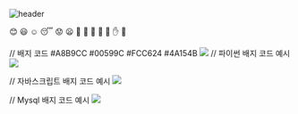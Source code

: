 ![header](https://capsule-render.vercel.app/api?type=waving&color=gradient&height=300&section=header&text=God%20bless%20you!%20%F0%9F%A4%97)

:blush: :smiley: :relaxed: :sleeping: :worried: :frowning:
:muscle: :pray: :clap:  :raised_hands: :open_hands:  :hand: :facepunch:




// 배지 코드
#A8B9CC
#00599C
#FCC624
#4A154B
<img src="https://img.shields.io/badge/C-A8B9CC?style=flat-square&logo=C&logoColor=white"/>
// 파이썬 배지 코드 예시
<img src="https://img.shields.io/badge/Python-3776AB?style=flat-square&logo=Python&logoColor=white"/>

// 자바스크립트 배지 코드 예시
<img src="https://img.shields.io/badge/JavaScript-F7DF1E?style=flat-square&logo=JavaScript&logoColor=white"/>

// Mysql 배지 코드 예시
<img src="https://img.shields.io/badge/MySQL-4479A1?style=flat-square&logo=MySQL&logoColor=white"/>
